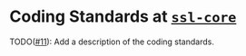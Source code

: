 # Coding Standards at [`ssl-core`](https://github.com/robocin/ssl-core)

TODO([#11](https://github.com/robocin/ssl-core/issues/11)): Add a description of the coding standards.